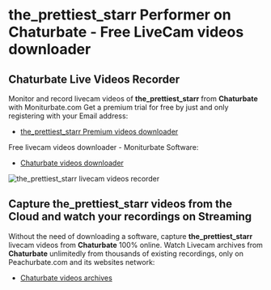 # the_prettiest_starr Performer on Chaturbate - Free LiveCam videos downloader

## Chaturbate Live Videos Recorder

Monitor and record livecam videos of **the_prettiest_starr** from **Chaturbate** with Moniturbate.com
Get a premium trial for free by just and only registering with your Email address:
* [the_prettiest_starr Premium videos downloader](https://moniturbate.com/request-demo-licence-key.html)

Free livecam videos downloader - Moniturbate Software:
* [Chaturbate videos downloader](https://moniturbate.com/moniturbate-download-software.html)

![the_prettiest_starr livecam videos recorder](https://peachurnet.com/templates/moniturbate-software.png)


## Capture the_prettiest_starr videos from the Cloud and watch your recordings on Streaming

Without the need of downloading a software, capture **the_prettiest_starr** livecam videos from **Chaturbate** 100% online.
Watch Livecam archives from **Chaturbate** unlimitedly from thousands of existing recordings, only on Peachurbate.com and its websites network:
* [Chaturbate videos archives](https://peachurnet.com/)